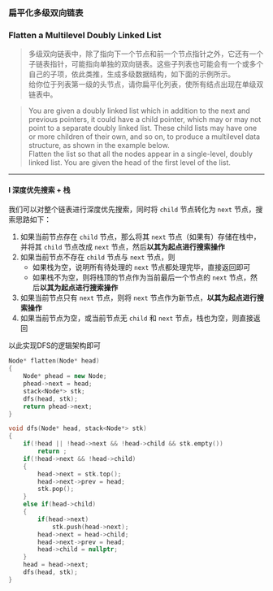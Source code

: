 ### 扁平化多级双向链表
### Flatten a Multilevel Doubly Linked List

> 多级双向链表中，除了指向下一个节点和前一个节点指针之外，它还有一个子链表指针，可能指向单独的双向链表。这些子列表也可能会有一个或多个自己的子项，依此类推，生成多级数据结构，如下面的示例所示。  
> 给你位于列表第一级的头节点，请你扁平化列表，使所有结点出现在单级双链表中。  

> You are given a doubly linked list which in addition to the next and previous pointers, it could have a child pointer, which may or may not point to a separate doubly linked list. These child lists may have one or more children of their own, and so on, to produce a multilevel data structure, as shown in the example below.  
> Flatten the list so that all the nodes appear in a single-level, doubly linked list. You are given the head of the first level of the list.  

----------

#### I 深度优先搜索 + 栈

我们可以对整个链表进行深度优先搜索，同时将 `child` 节点转化为 `next` 节点，搜索思路如下：  
1. 如果当前节点存在 `child` 节点，那么将其 `next` 节点（如果有）存储在栈中，并将其 `child` 节点改成 `next` 节点，然后**以其为起点进行搜索操作**  
2. 如果当前节点不存在 `child` 节点与 `next` 节点，则  
   - 如果栈为空，说明所有待处理的 `next` 节点都处理完毕，直接返回即可  
   - 如果栈不为空，则将栈顶的节点作为当前最后一个节点的 `next` 节点，然后**以其为起点进行搜索操作**  
3. 如果当前节点只有 `next` 节点，则将 `next` 节点作为新节点，**以其为起点进行搜索操作**  
4. 如果当前节点为空，或当前节点无 `child` 和 `next` 节点，栈也为空，则直接返回  

以此实现DFS的逻辑架构即可  

```cpp
Node* flatten(Node* head) 
{
    Node* phead = new Node;
    phead->next = head;
    stack<Node*> stk;
    dfs(head, stk);
    return phead->next;
}

void dfs(Node* head, stack<Node*> stk)
{
    if(!head || !head->next && !head->child && stk.empty())
        return ;
    if(!head->next && !head->child)
    {
        head->next = stk.top();
        head->next->prev = head;
        stk.pop();
    }
    else if(head->child)
    {
        if(head->next)
            stk.push(head->next);
        head->next = head->child;
        head->next->prev = head;
        head->child = nullptr;
    }
    head = head->next;
    dfs(head, stk);
}
```
